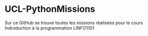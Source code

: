 # UCL-PythonMissions
Sur ce GitHub se trouve toutes les missions 
réalisées pour le cours Indroduction à la programmation
LINFO1101  